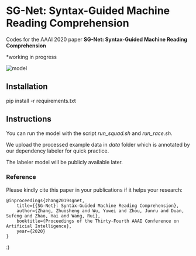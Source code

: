# SG-Net: Syntax-Guided Machine Reading Comprehension

 Codes for the AAAI 2020 paper **SG-Net: Syntax-Guided Machine Reading Comprehension**

*working in progress

![model](E:\lab\papers\codes\SG-Net\model.png)

## Installation
pip install -r requirements.txt

## Instructions
You can run the model with the script *run_squad.sh* and *run_race.sh*.

We upload the processed example data in *data* folder which is annotated by our dependency labeler for quick practice. 

The labeler model will be publicly available later.

### Reference

Please kindly cite this paper in your publications if it helps your research:

```
@inproceedings{zhang2019sgnet,
    title={{SG-Net}: Syntax-Guided Machine Reading Comprehension},
    author={Zhang, Zhuosheng and Wu, Yuwei and Zhou, Junru and Duan, Sufeng and Zhao, Hai and Wang, Rui},
    booktitle={Proceedings of the Thirty-Fourth AAAI Conference on Artificial Intelligence},
    year={2020}
}
```

:)